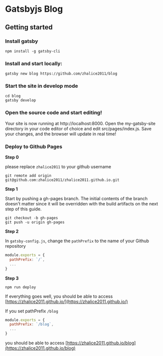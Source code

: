 # Gatsbyjs Blog

## Getting started

### Install gatsby

```shell
npm install -g gatsby-cli

```

### Install and start locally:

```shell
gatsby new blog https://github.com/zhalice2011/blog
```

### Start the site in develop mode

```shell
cd blog
gatsby develop
```

### Open the source code and start editing!

Your site is now running at http://localhost:8000. Open the my-gatsby-site directory in your code editor of choice and edit src/pages/index.js. Save your changes, and the browser will update in real time!


### Deploy to Github Pages

**Step 0**

please replace `zhalice2011` to your github username
```
git remote add origin git@github.com:zhalice2011/zhalice2011.github.io.git
```

**Step 1**

Start by pushing a gh-pages branch. The initial contents of the branch doesn't matter since it will be overridden with the build artifacts on the next step of this guide.

```shell
git checkout -b gh-pages
git push -u origin gh-pages
```

**Step 2**

In `gatsby-config.js`, change the `pathPrefix` to the name of your Github repository

```javascript
module.exports = {
  pathPrefix: `/`,
  ...
}
```

**Step 3**

```shell
npm run deploy
```

If everything goes well, you should be able to access [https://zhalice2011.github.io/](https://zhalice2011.github.io/)


If you set pathPrefix `/blog`
```javascript
module.exports = {
  pathPrefix: `/blog`,
  ...
}
```

you should be able to access [https://zhalice2011.github.io/blog](https://zhalice2011.github.io/blog)